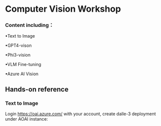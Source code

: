 # Computer Vision Workshop

### Content including：

•Text to Image

•GPT4-vison

•Phi3-vision

•VLM Fine-tuning

•Azure AI Vision



## Hands-on reference

### Text to Image

Login https://oai.azure.com/ with your account, create dalle-3 deployment under AOAI instance:




